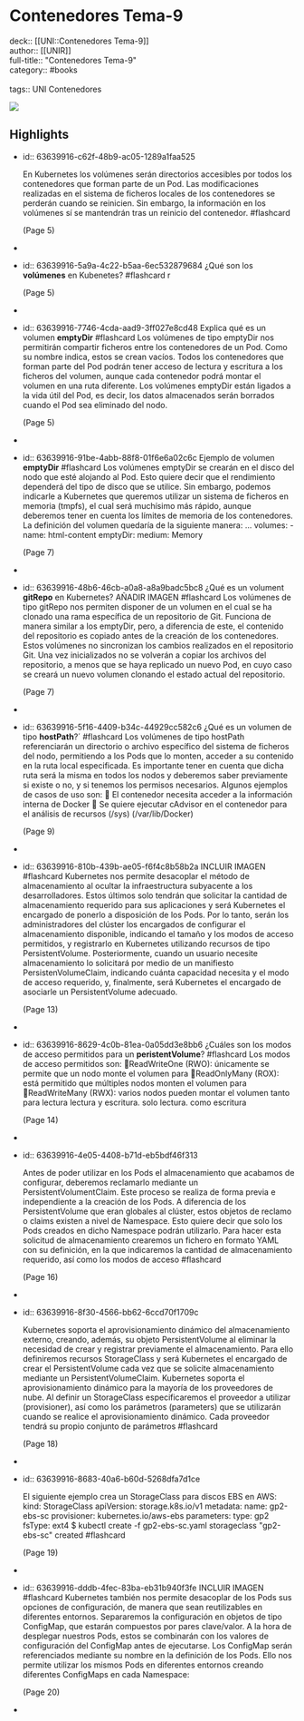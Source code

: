 # Contenedores Tema-9

deck:: [[UNI::Contenedores Tema-9]]\
author:: [[UNIR]]\
full-title:: "Contenedores Tema-9"\
category:: #books\
\
tags:: UNI Contenedores  

![](https://readwise-assets.s3.amazonaws.com/media/uploaded_book_covers/profile_22942/68a52c90-f8f9-41a1-a380-c294cddbad73.jpg)
## Highlights
- id:: 63639916-c62f-48b9-ac05-1289a1faa525
  
  En Kubernetes los volúmenes serán directorios accesibles por todos los contenedores que forman parte de un Pod. Las modificaciones realizadas en el sistema de ficheros locales de los contenedores se perderán cuando se reinicien. Sin embargo, la información en los volúmenes sí se mantendrán tras un reinicio del contenedor. #flashcard 
  
  
     (Page 5)
-
- id:: 63639916-5a9a-4c22-b5aa-6ec532879684
   ¿Qué son los **volúmenes** en Kubenetes? #flashcard 
    r
  
     (Page 5)
-
- id:: 63639916-7746-4cda-aad9-3ff027e8cd48
   Explica qué es un volumen **emptyDir** #flashcard 
    Los volúmenes de tipo emptyDir nos permitirán compartir ficheros entre los contenedores de un Pod. Como su nombre indica, estos se crean vacíos. Todos los contenedores que forman parte del Pod podrán tener acceso de lectura y escritura a los ficheros del volumen, aunque cada contenedor podrá montar el volumen en una ruta diferente. Los volúmenes emptyDir están ligados a la vida útil del Pod, es decir, los datos almacenados serán borrados cuando el Pod sea eliminado del nodo.
  
     (Page 5)
-
- id:: 63639916-91be-4abb-88f8-01f6e6a02c6c
   Ejemplo de volumen **emptyDir** #flashcard 
    Los volúmenes emptyDir se crearán en el disco del nodo que esté alojando al Pod. Esto quiere decir que el rendimiento dependerá del tipo de disco que se utilice. Sin embargo, podemos indicarle a Kubernetes que queremos utilizar un sistema de ficheros en memoria (tmpfs), el cual será muchísimo más rápido, aunque deberemos tener en cuenta los límites de memoria de los contenedores. La definición del volumen quedaría de la siguiente manera: ... volumes: - name: html-content emptyDir: medium: Memory
  
     (Page 7)
-
- id:: 63639916-48b6-46cb-a0a8-a8a9badc5bc8
   ¿Qué es un volument **gitRepo** en Kubernetes?
   AÑADIR IMAGEN #flashcard 
    Los volúmenes de tipo gitRepo nos permiten disponer de un volumen en el cual se ha clonado una rama específica de un repositorio de Git. Funciona de manera similar a los emptyDir, pero, a diferencia de este, el contenido del repositorio es copiado antes de la creación de los contenedores. Estos volúmenes no sincronizan los cambios realizados en el repositorio Git. Una vez inicializados no se volverán a copiar los archivos del repositorio, a menos que se haya replicado un nuevo Pod, en cuyo caso se creará un nuevo volumen clonando el estado actual del repositorio.
  
     (Page 7)
-
- id:: 63639916-5f16-4409-b34c-44929cc582c6
   ¿Qué es un volumen de tipo **hostPath**?´ #flashcard 
    Los volúmenes de tipo hostPath referenciarán un directorio o archivo específico del sistema de ficheros del nodo, permitiendo a los Pods que lo monten, acceder a su contenido en la ruta local especificada. Es importante tener en cuenta que dicha ruta será la misma en todos los nodos y deberemos saber previamente si existe o no, y si tenemos los permisos necesarios. Algunos ejemplos de casos de uso son:  El contenedor necesita acceder a la información interna de Docker  Se quiere ejecutar cAdvisor en el contenedor para el análisis de recursos (/sys) (/var/lib/Docker)
  
     (Page 9)
-
- id:: 63639916-810b-439b-ae05-f6f4c8b58b2a
   INCLUIR IMAGEN #flashcard 
    Kubernetes nos permite desacoplar el método de almacenamiento al ocultar la infraestructura subyacente a los desarrolladores. Estos últimos solo tendrán que solicitar la cantidad de almacenamiento requerido para sus aplicaciones y será Kubernetes el encargado de ponerlo a disposición de los Pods. Por lo tanto, serán los administradores del clúster los encargados de configurar el almacenamiento disponible, indicando el tamaño y los modos de acceso permitidos, y registrarlo en Kubernetes utilizando recursos de tipo PersistentVolume. Posteriormente, cuando un usuario necesite almacenamiento lo solicitará por medio de un manifiesto PersistenVolumeClaim, indicando cuánta capacidad necesita y el modo de acceso requerido, y, finalmente, será Kubernetes el encargado de asociarle un PersistentVolume adecuado.
  
     (Page 13)
-
- id:: 63639916-8629-4c0b-81ea-0a05dd3e8bb6
   ¿Cuáles son los modos de acceso permitidos para un **peristentVolume**? #flashcard 
    Los modos de acceso permitidos son: ReadWriteOne (RWO): únicamente se permite que un nodo monte el volumen para ReadOnlyMany (ROX): está permitido que múltiples nodos monten el volumen para ReadWriteMany (RWX): varios nodos pueden montar el volumen tanto para lectura lectura y escritura. solo lectura. como escritura
  
     (Page 14)
-
- id:: 63639916-4e05-4408-b71d-eb5bdf46f313
  
  Antes de poder utilizar en los Pods el almacenamiento que acabamos de configurar, deberemos reclamarlo mediante un PersistentVolumentClaim. Este proceso se realiza de forma previa e independiente a la creación de los Pods. A diferencia de los PersistentVolume que eran globales al clúster, estos objetos de reclamo o claims existen a nivel de Namespace. Esto quiere decir que solo los Pods creados en dicho Namespace podrán utilizarlo. Para hacer esta solicitud de almacenamiento crearemos un fichero en formato YAML con su definición, en la que indicaremos la cantidad de almacenamiento requerido, así como los modos de acceso #flashcard 
  
  
     (Page 16)
-
- id:: 63639916-8f30-4566-bb62-6ccd70f1709c
  
  Kubernetes soporta el aprovisionamiento dinámico del almacenamiento externo, creando, además, su objeto PersistentVolume al eliminar la necesidad de crear y registrar previamente el almacenamiento. Para ello definiremos recursos StorageClass y será Kubernetes el encargado de crear el PersistentVolume cada vez que se solicite almacenamiento mediante un PersistentVolumeClaim. Kubernetes soporta el aprovisionamiento dinámico para la mayoría de los proveedores de nube. Al definir un StorageClass especificaremos el proveedor a utilizar (provisioner), así como los parámetros (parameters) que se utilizarán cuando se realice el aprovisionamiento dinámico. Cada proveedor tendrá su propio conjunto de parámetros #flashcard 
  
  
     (Page 18)
-
- id:: 63639916-8683-40a6-b60d-5268dfa7d1ce
  
  El siguiente ejemplo crea un StorageClass para discos EBS en AWS: kind: StorageClass apiVersion: storage.k8s.io/v1 metadata: name: gp2-ebs-sc provisioner: kubernetes.io/aws-ebs parameters: type: gp2 fsType: ext4 $ kubectl create -f gp2-ebs-sc.yaml storageclass "gp2-ebs-sc" created #flashcard 
  
  
     (Page 19)
-
- id:: 63639916-dddb-4fec-83ba-eb31b940f3fe
   INCLUIR IMAGEN #flashcard 
    Kubernetes también nos permite desacoplar de los Pods sus opciones de configuración, de manera que sean reutilizables en diferentes entornos. Separaremos la configuración en objetos de tipo ConfigMap, que estarán compuestos por pares clave/valor. A la hora de desplegar nuestros Pods, estos se combinarán con los valores de configuración del ConfigMap antes de ejecutarse. Los ConfigMap serán referenciados mediante su nombre en la definición de los Pods. Ello nos permite utilizar los mismos Pods en diferentes entornos creando diferentes ConfigMaps en cada Namespace:
  
     (Page 20)
-